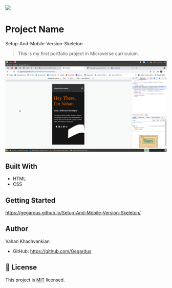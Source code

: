 ![](https://img.shields.io/badge/Microverse-blueviolet)

# Project Name

Setup-And-Mobile-Version-Skeleton

> This is my first portfolio project in Microverse curriculum.

![screenshot](./app_screenshot.png)

## Built With

- HTML
- CSS

## Getting Started

https://gegardus.github.io/Setup-And-Mobile-Version-Skeleton/

## Author

Vahan Khachvankian

- GitHub: https://github.com/Gegardus

## 📝 License

This project is [MIT](./MIT.md) licensed.
